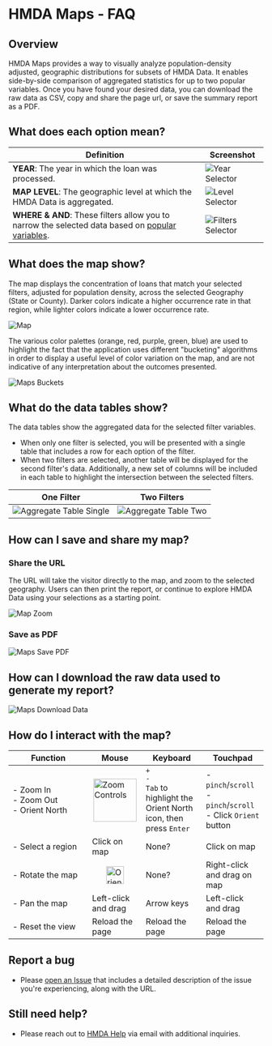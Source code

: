 # HMDA Maps - FAQ

## Overview
HMDA Maps provides a way to visually analyze population-density adjusted, geographic distributions for subsets of HMDA Data. It enables side-by-side comparison of aggregated statistics for up to two popular variables. Once you have found your desired data, you can download the raw data as CSV, copy and share the page url, or save the summary report as a PDF. 

## What does each option mean?
| Definition | Screenshot |  
|---|---|
|**YEAR**: The year in which the loan was processed.|![Year Selector](https://raw.githubusercontent.com/cfpb/hmda-frontend/master/src/documentation/markdown/images/maps/maps-year-selection.png)|  
|**MAP LEVEL**: The geographic level at which the HMDA Data is aggregated. | ![Level Selector](https://raw.githubusercontent.com/cfpb/hmda-frontend/master/src/documentation/markdown/images/maps/maps-geography-selection.png) |
|**WHERE & AND**: These filters allow you to narrow the selected data based on <a target="_blank" rel="noopener noreferrer" href="/documentation/2019/data-browser-filters/#action_taken">popular variables</a>. | ![Filters Selector](https://raw.githubusercontent.com/cfpb/hmda-frontend/master/src/documentation/markdown/images/maps/maps-filters.png)  |


## What does the map show?  
The map displays the concentration of loans that match your selected filters, adjusted for population density, across the selected Geography (State or County). Darker colors indicate a higher occurrence rate in that region, while lighter colors indicate a lower occurrence rate.  

![Map](https://raw.githubusercontent.com/cfpb/hmda-frontend/master/src/documentation/markdown/images/maps/maps-map.png)  

The various color palettes (orange, red, purple, green, blue) are used to highlight the fact that the application uses different "bucketing" algorithms in order to display a useful level of color variation on the map, and are not indicative of any interpretation about the outcomes presented.  

![Maps Buckets](https://raw.githubusercontent.com/cfpb/hmda-frontend/master/src/documentation/markdown/images/maps/maps-buckets.png)  
  
  
## What do the data tables show? 
The data tables show the aggregated data for the selected filter variables.  

- When only one filter is selected, you will be presented with a single table that includes a row for each option of the filter.  
- When two filters are selected, another table will be displayed for the second filter's data.  Additionally, a new set of columns will be included in each table to highlight the intersection between the selected filters.
  
|One Filter|Two Filters|
|---|---|
|![Aggregate Table Single](https://raw.githubusercontent.com/cfpb/hmda-frontend/master/src/documentation/markdown/images/maps/maps-table-1.png)  | ![Aggregate Table Two](https://raw.githubusercontent.com/cfpb/hmda-frontend/master/src/documentation/markdown/images/maps/maps-table-2.png)  |


## How can I save and share my map?
### Share the URL
The URL will take the visitor directly to the map, and zoom to the selected geography. Users can then print the report, or continue to explore HMDA Data using your selections as a starting point.  

![Map Zoom](https://raw.githubusercontent.com/cfpb/hmda-frontend/master/src/documentation/markdown/images/maps/maps-zoom-share.gif)  

### Save as PDF
![Maps Save PDF](https://raw.githubusercontent.com/cfpb/hmda-frontend/master/src/documentation/markdown/images/maps/maps-save-pdf.png)
<!-- <div style="border: 0px dotted #ddd; padding: 1em .5em">
  <div style="padding: 0em .25em; padding-bottom: .5em; display: flex; justify-content: space-between; align-items: flex-start;">
    <div style="width: 60%;">
      Use the <code>Print Report</code> button to generate a summary report, complete with cover page, map, and the supporting data in tabular format.
    </div>
    <div><img style="margin: 0 auto; max-width: 250px;" src="../images/maps/maps-data-controls.png" alt="Data Controls"> </div>
  </div> -->
    

## How can I download the raw data used to generate my report?
![Maps Download Data](https://raw.githubusercontent.com/cfpb/hmda-frontend/master/src/documentation/markdown/images/maps/maps-download-data.png)
  <!-- <div style="display: flex; justify-content: space-between;">
    <div style="width: 60%">
      Use the <code>Download Data</code> button.  Similar to the Dataset Filtering tool, Maps uses the Data Browser API to provide a CSV file containing the filtered data presented in the summary report.
    </div>
    <div style="text-align: center"><img style="margin: 0 auto; max-width: 250px;" src="../images/maps/maps-data-controls.png" alt="Data Controls"></div>
  </div> -->

## How do I interact with the map?
| Function | Mouse | Keyboard | Touchpad |
|---|---|---|---|
| <div>- Zoom In</div><div>- Zoom Out</div><div>- Orient North</div> | <img style="display: block; margin: 0 auto; height: 85px; width: auto;" src="https://raw.githubusercontent.com/cfpb/hmda-frontend/master/src/documentation/markdown/images/maps/maps-zoom.png" alt="Zoom Controls" /> | <div>`+`</div><div>`-`</div> <div>`Tab` to highlight the Orient North icon, then press `Enter`</div>| <div>- `pinch`/`scroll`</div><div>- `pinch`/`scroll`</div><div>- Click `Orient` button</div> |
|<div>- Select a region</div> | Click on map | None? | Click on map |
|<div>- Rotate the map</div> | <img style="display: block; height: auto; width: 35px; margin: 0 auto;" src="https://raw.githubusercontent.com/cfpb/hmda-frontend/master/src/documentation/markdown/images/maps/maps-orient.png" alt="Orient North button" /> | None? | Right-click and drag on map |
| <div>- Pan the map</div> | Left-click and drag | Arrow keys | Left-click and drag  |
| <div style='width: 14ch'>- Reset the view</div> | Reload the page | Reload the page | Reload the page |

## Report a bug
  - Please [open an Issue](https://github.com/cfpb/hmda-frontend/issues) that includes a detailed description of the issue you're experiencing, along with the URL.

## Still need help?
  - Please reach out to [HMDA Help](mailto:hmdahelp@cfpb.gov) via email with additional inquiries.
